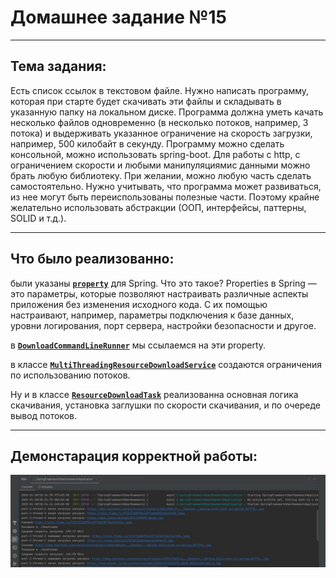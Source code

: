 # Домашнее задание №15
_______________________________
## Тема задания:
Есть список ссылок в текстовом файле.
Нужно написать программу, которая при старте будет скачивать эти файлы и складывать в указанную
папку на локальном диске.
Программа должна уметь качать несколько файлов одновременно (в несколько потоков, например, 3
потока) и выдерживать указанное ограничение на скорость загрузки, например, 500 килобайт в
секунду.
Программу можно сделать консольной, можно использовать spring-boot.
Для работы с http, с ограничением скорости и любыми манипуляциямис данными можно брать любую
библиотеку.
При желании, можно любую часть сделать самостоятельно.
Нужно учитывать, что программа может развиваться, из нее могут быть переиспользованы полезные
части.
Поэтому крайне желательно использовать абстракции (ООП, интерфейсы, паттерны, SOLID и т.д.).

_______________________________
## Что было реализованно:

были указаны [**`property`**](https://github.com/Mikhayloves/SpringFraemworkSberHomeworkApplication/blob/main/src/main/resources/application.properties) для Spring.
Что это такое?
Properties в Spring — это параметры, которые позволяют настраивать различные аспекты приложения без изменения исходного кода. 
С их помощью настраивают, например, параметры подключения к базе данных, уровни логирования, порт сервера, настройки безопасности и другое. 

в [**`DownloadCommandLineRunner`**](https://github.com/Mikhayloves/SpringFraemworkSberHomeworkApplication/blob/main/src/main/java/com/example/SpringFraemworkSberHomework/commandLineRunner/DownloadCommandLineRunner.java) мы ссылаемся на эти property.

в классе [**`MultiThreadingResourceDownloadService`**](https://github.com/Mikhayloves/SpringFraemworkSberHomeworkApplication/blob/main/src/main/java/com/example/SpringFraemworkSberHomework/service/MultiThreadingResourceDownloadService.java) создаются ограничения по использованию потоков.


Ну и в классе [**`ResourceDownloadTask`**](https://github.com/Mikhayloves/SpringFraemworkSberHomeworkApplication/blob/main/src/main/java/com/example/SpringFraemworkSberHomework/service/ResourceDownloadTask.java) реализованна основная логика скачивания, установка заглушки по скорости скачивания, и по очереде вывод потоков.

_______________________________
## Демонстарация корректной работы:


![photo_2025-01-30_20-35-37.jpg](https://github.com/Mikhayloves/SpringFraemworkSberHomeworkApplication/blob/main/photo_2025-01-30_20-35-37.jpg)
